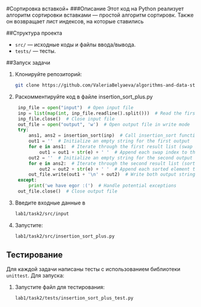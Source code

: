 #Сортировка вставкой+
###Описание
Этот код на Python реализует алгоритм сортировки вставками — простой алгоритм сортировк.
Также он возвращает лист индексов, на которые ставились 

##Структура проекта
  - `src/` — исходные коды и файлы ввода/вывода.
  - `tests/` — тесты.

##Запуск задачи
1. Клонируйте репозиторий:
   ```bash
   git clone https://github.com/ValeriaBelyaeva/algorithms-and-data-structures
   ```
2. Раскомментируйте код в файле insertion_sort_plus.py
   ```Python
    inp_file = open("input")  # Open input file
    inp = list(map(int, inp_file.readline().split()))  # Read the first line as a list of integers
    inp_file.close()  # Close input file
    out_file = open("output", 'w')  # Open output file in write mode
    try:
        ans1, ans2 = insertion_sort(inp)  # Call insertion_sort function
        out1 = ''  # Initialize an empty string for the first output
        for e in ans1:  # Iterate through the first result list (swap indices)
            out1 = out1 + str(e) + ' '  # Append each swap index to the first output string
        out2 = ''  # Initialize an empty string for the second output
        for e in ans2:  # Iterate through the second result list (sorted list)
            out2 = out2 + str(e) + ' '  # Append each sorted element to the second output string
        out_file.write(out1 + '\n' + out2)  # Write both output strings to the file, separated by a newline
    except:
        print('we have egor :(')  # Handle potential exceptions
    out_file.close()  # Close output file
   ```
3. Введите входные данные в 
   ```bash
   lab1/task2/src/input
   ```
4. Запустите:
      ```bash
      lab1/task2/src/insertion_sort_plus.py
      ```

## Тестирование

Для каждой задачи написаны тесты с использованием библиотеки `unittest`. 
Для запуска:

1. Запустите файл для тестирования:
   ```bash
   lab1/task2/tests/insertion_sort_plus_test.py
   ```